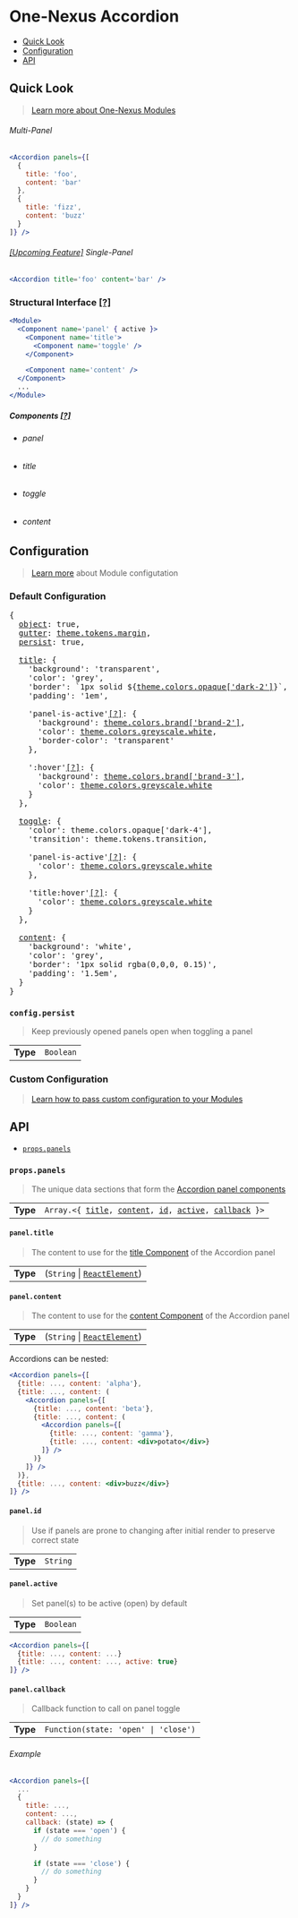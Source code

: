 # One-Nexus Accordion

* [Quick Look](#overview)
* [Configuration](#configuration)
* [API](#api)

## Quick Look

> [Learn more about One-Nexus Modules](#TODO)

###### Multi-Panel

```jsx
<Accordion panels={[
  { 
    title: 'foo', 
    content: 'bar' 
  },
  { 
    title: 'fizz', 
    content: 'buzz' 
  }
]} />
```

###### [[Upcoming Feature]](#TODO) Single-Panel

```jsx
<Accordion title='foo' content='bar' />
```

### Structural Interface [[?]](#TODO)

```jsx
<Module>
  <Component name='panel' { active }>
    <Component name='title'>
      <Component name='toggle' />
    </Component>

    <Component name='content' />
  </Component>
  ...
</Module>
```

##### Components [[?]](#TODO)

* ###### panel
* ###### title
* ###### toggle
* ###### content

## Configuration

> [Learn more](https://github.com/esr360/One-Nexus/wiki/Module-Configuration) about Module configutation

### Default Configuration

<pre>
{
  <a href="#todo">object</a>: true,
  <a href="#todo">gutter</a>: <a href="https://git.io/Jv3AG">theme.tokens.margin</a>,
  <a href="#configpersist">persist</a>: true,

  <a href="#title">title</a>: {
    'background': 'transparent',
    'color': 'grey',
    'border': `1px solid ${<a href="https://git.io/Jv3AZ">theme.colors.opaque['dark-2']</a>}`,
    'padding': '1em',

    'panel-is-active'<a href="https://github.com/One-Nexus/Lucid/wiki/Context#accessing-parents-state">[?]</a>: {
      'background': <a href="https://git.io/Jv3An">theme.colors.brand['brand-2']</a>,
      'color': <a href="https://git.io/Jv3A8">theme.colors.greyscale.white</a>,
      'border-color': 'transparent'
    },

    ':hover'<a href="https://github.com/One-Nexus/Lucid/wiki/Styles#hover">[?]</a>: {
      'background': <a href="https://git.io/Jv3Al">theme.colors.brand['brand-3']</a>,
      'color': <a href="https://git.io/Jv3A8">theme.colors.greyscale.white</a>
    }
  },

  <a href="#toggle">toggle</a>: {
    'color': theme.colors.opaque['dark-4'],
    'transition': theme.tokens.transition,

    'panel-is-active'<a href="https://github.com/One-Nexus/Lucid/wiki/Context#accessing-parents-state">[?]</a>: {
      'color': <a href="https://git.io/Jv3A8">theme.colors.greyscale.white</a>
    },

    'title:hover'<a href="https://github.com/One-Nexus/Lucid/wiki/Context#accessing-parents-state">[?]</a>: {
      'color': <a href="https://git.io/Jv3A8">theme.colors.greyscale.white</a>
    }
  },

  <a href="#content">content</a>: {
    'background': 'white',
    'color': 'grey',
    'border': '1px solid rgba(0,0,0, 0.15)',
    'padding': '1.5em',
  }
}
</pre>

### `config.persist`

> Keep previously opened panels open when toggling a panel

<table>
  <tr>
    <td><b>Type</b></td>
    <td><code>Boolean</code></td>
  </tr>
</table>

### Custom Configuration

> [Learn how to pass custom configuration to your Modules](#TODO)

## API

* [`props.panels`](#propspanels)

### `props.panels`

> The unique data sections that form the [Accordion panel components](#panel)

<table>
  <tr>
    <td><b>Type</b></td>
    <td><code>Array.&lt;{ <a href="#paneltitle">title</a>, <a href="#panelcontent">content</a>, <a href="#panelid">id</a>, <a href="#panelcallback">active</a>, <a href="#panelcallback">callback</a> }></code></td>
  </tr>
</table>

#### `panel.title`

> The content to use for the [title Component](#title) of the Accordion panel

<table>
  <tr>
    <td><b>Type</b></td>
    <td>(<code>String</code> | <code><a href="https://reactjs.org/docs/glossary.html#elements">ReactElement</a></code>)</td>
  </tr>
</table>

#### `panel.content`

> The content to use for the [content Component](#content) of the Accordion panel

<table>
  <tr>
    <td><b>Type</b></td>
    <td>(<code>String</code> | <code><a href="https://reactjs.org/docs/glossary.html#elements">ReactElement</a></code>)</td>
  </tr>
</table>

Accordions can be nested:

```jsx
<Accordion panels={[
  {title: ..., content: 'alpha'},
  {title: ..., content: (
    <Accordion panels={[
      {title: ..., content: 'beta'},
      {title: ..., content: (
        <Accordion panels={[
          {title: ..., content: 'gamma'},
          {title: ..., content: <div>potato</div>}
        ]} />
      )}
    ]} />
  )},
  {title: ..., content: <div>buzz</div>}
]} />
```

#### `panel.id`

> Use if panels are prone to changing after initial render to preserve correct state

<table>
  <tr>
    <td><b>Type</b></td>
    <td><code>String</code></td>
  </tr>
</table>

#### `panel.active`

> Set panel(s) to be active (open) by default

<table>
  <tr>
    <td><b>Type</b></td>
    <td><code>Boolean</code></td>
  </tr>
</table>

```jsx
<Accordion panels={[
  {title: ..., content: ...}
  {title: ..., content: ..., active: true}
]} />
```

#### `panel.callback`

> Callback function to call on panel toggle

<table>
  <tr>
    <td><b>Type</b></td>
    <td><code>Function(state: 'open' | 'close')</code></td>
  </tr>
</table>

###### Example

```jsx
<Accordion panels={[
  ...
  {
    title: ..., 
    content: ..., 
    callback: (state) => {
      if (state === 'open') {
        // do something
      }

      if (state === 'close') {
        // do something
      }
    }
  }
]} />
```